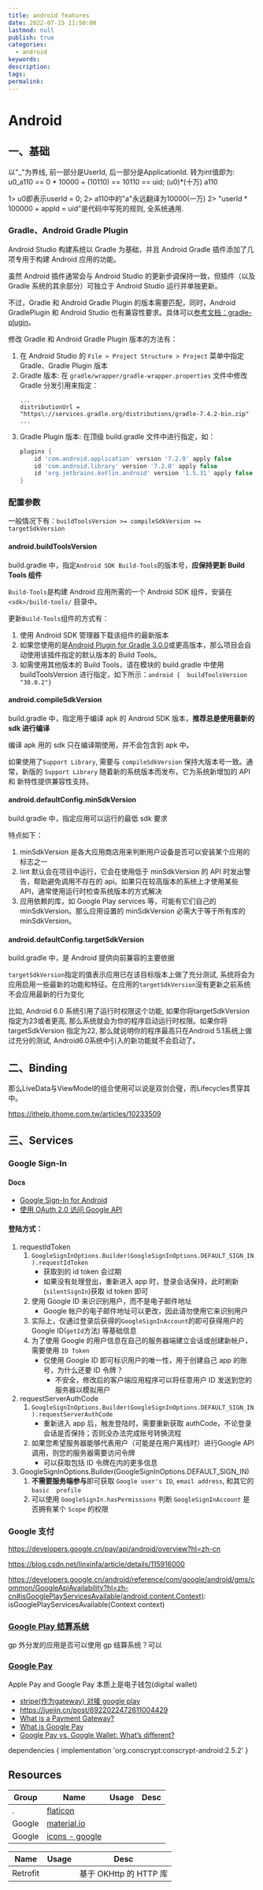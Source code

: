 ```yaml
---
title: android features
date: 2022-07-15 11:50:00
lastmod: null
publish: true
categories: 
  - android
keywords: 
description:
tags: 
permalink:
---
```


# Android
## 一、基础
以"_"为界线, 前一部分是UserId, 后一部分是ApplicationId. 转为int值即为:
u0_a110 == 0 * 10000 + (10110) == 10110 == uid;
         (u0)*(十万)   a110

1> u0即表示userId = 0;
2> a110中的"a"永远翻译为10000(一万)
2> "userId * 100000 + appId = uid"是代码中写死的规则, 全系统通用.

### Gradle、Android Gradle Plugin
Android Studio 构建系统以 Gradle 为基础，并且 Android Gradle 插件添加了几项专用于构建 Android 应用的功能。

虽然 Android 插件通常会与 Android Studio 的更新步调保持一致，但插件（以及 Gradle 系统的其余部分）可独立于 Android Studio 运行并单独更新。

不过，Gradle 和 Android Gradle Plugin 的版本需要匹配，同时，Android GradlePlugin 和 Android Studio 也有兼容性要求。具体可以[参考文档：gradle-plugin](https://developer.android.google.cn/studio/releases/gradle-plugin?hl=zh-cn)。

修改 Gradle 和 Android Gradle Plugin 版本的方法有：
1. 在 Android Studio 的 ```File > Project Structure > Project``` 菜单中指定 Gradle、Gradle Plugin 版本
2. Gradle 版本: 在 ```gradle/wrapper/gradle-wrapper.properties``` 文件中修改 Gradle 分发引用来指定：
    ```
    ...
    distributionUrl = "https\://services.gradle.org/distributions/gradle-7.4.2-bin.zip"
    ...
    ```
3. Gradle Plugin 版本: 在顶级 build.gradle 文件中进行指定，如：
    ``` Groovy
    plugins {
        id 'com.android.application' version '7.2.0' apply false
        id 'com.android.library' version '7.2.0' apply false
        id 'org.jetbrains.kotlin.android' version '1.5.31' apply false
    }
    ```

### 配置参数
一般情况下有：```buildToolsVersion >= compileSdkVersion >= targetSdkVersion```

#### android.buildToolsVersion
build.gradle 中，指定```Android SDK Build-Tools```的版本号，**应保持更新 Build Tools 组件**

```Build-Tools```是构建 Android 应用所需的一个 Android SDK 组件，安装在```<sdk>/build-tools/``` 目录中。

更新```Build-Tools```组件的方式有：
1. 使用 Android SDK 管理器下载该组件的最新版本
2. 如果您使用的是[Android Plugin for Gradle 3.0.0](https://developer.android.google.cn/studio/releases/gradle-plugin?hl=zh-cn#3-0-0)或更高版本，那么项目会自动使用该插件指定的默认版本的 Build Tools。
3. 如需使用其他版本的 Build Tools，请在模块的 build.gradle 中使用 buildToolsVersion 进行指定，如下所示：``` android {  buildToolsVersion "30.0.2"} ```

#### android.compileSdkVersion
build.gradle 中，指定用于编译 apk 的 Android SDK 版本，**推荐总是使用最新的 sdk 进行编译**

编译 apk 用的 sdk 只在编译期使用，并不会包含到 apk 中。

如果使用了```Support Library```,  需要与 ```compileSdkVersion``` 保持大版本号一致。通常，新版的 ```Support Library``` 随着新的系统版本而发布，它为系统新增加的 API 和 新特性提供兼容性支持。

#### android.defaultConfig.minSdkVersion
build.gradle 中，指定应用可以运行的最低 sdk 要求

特点如下：
 1. minSdkVersion 是各大应用商店用来判断用户设备是否可以安装某个应用的标志之一
 2. lint 默认会在项目中运行，它会在使用低于 minSdkVersion 的 API 时发出警告，帮助避免调用不存在的 api。如果只在较高版本的系统上才使用某些 API，通常使用运行时检查系统版本的方式解决
 3. 应用依赖的库，如 Google Play services 等，可能有它们自己的 minSdkVersion。那么应用设置的 minSdkVersion 必需大于等于所有库的 minSdkVersion。

#### android.defaultConfig.targetSdkVersion
build.gradle 中，是 Android 提供向前兼容的主要依据

```targetSdkVersion```指定的值表示应用已在该目标版本上做了充分测试, 系统将会为应用启用一些最新的功能和特征。在应用的```targetSdkVersion```没有更新之前系统不会应用最新的行为变化
 
比如, Android 6.0 系统引用了运行时权限这个功能, 如果你将targetSdkVersion 指定为23或者更高, 那么系统就会为你的程序启动运行时权限。如果你将targetSdkVersion 指定为22, 那么就说明你的程序最高只在Android 5.1系统上做过充分的测试, Android6.0系统中引入的新功能就不会启动了。


## 二、Binding
那么LiveData与ViewModel的组合使用可以说是双剑合璧，而Lifecycles贯穿其中。

https://ithelp.ithome.com.tw/articles/10233509


## 三、Services
### Google Sign-In
#### Docs
- [Google Sign-In for Android](https://developers.google.com/identity/sign-in/android/start)
- [使用 OAuth 2.0 访问 Google API](https://developers.google.com/identity/protocols/oauth2)

#### 登陆方式：
1. requestIdToken
   1. ```GoogleSignInOptions.Builder(GoogleSignInOptions.DEFAULT_SIGN_IN).requestIdToken```
      + 获取到的 id token 会过期
      + 如果没有处理登出，重新进入 app 时，登录会话保持，此时刷新(```silentSignIn```)获取 id token 即可
   2. 使用 Google ID 来识识别用户，而不是电子邮件地址
      + Google 帐户的电子邮件地址可以更改，因此请勿使用它来识别用户
   3. 实际上，仅通过登录后获得的```GoogleSignInAccount```的即可获得用户的 Google ID(```getId```方法) 等基础信息
   4. 为了使用 Google 的用户信息在自己的服务器端建立会话或创建新帐户，需要使用 ```ID Token``` 
      + 仅使用 Google ID 即可标识用户的唯一性，用于创建自己 app 的账号，为什么还要 ID 令牌？
        - 不安全，修改后的客户端应用程序可以将任意用户 ID 发送到您的服务器以模拟用户
2. requestServerAuthCode
   1. ```GoogleSignInOptions.Builder(GoogleSignInOptions.DEFAULT_SIGN_IN).requestServerAuthCode```
      + 重新进入 app 后，触发登陆时，需要重新获取 authCode，不论登录会话是否保持；否则没办法完成账号转换流程
   2. 如果您希望服务器能够代表用户（可能是在用户离线时）进行Google API调用，则您的服务器需要访问令牌
      + 可以获取包括 ID 令牌在内的更多信息 
3.  GoogleSignInOptions.Builder(GoogleSignInOptions.DEFAULT_SIGN_IN)
    1. **不需要服务端参与**即可获取 ```Google user's ID```, ```email address```, 和其它的 ```basic  profile```
    2. 可以使用 ```GoogleSignIn.hasPermissions``` 判断 ```GoogleSignInAccount``` 是否拥有某个 ```Scope``` 的权限


### Google 支付
https://developers.google.cn/pay/api/android/overview?hl=zh-cn

https://blog.csdn.net/linxinfa/article/details/115916000

https://developers.google.cn/android/reference/com/google/android/gms/common/GoogleApiAvailability?hl=zh-cn#isGooglePlayServicesAvailable(android.content.Context):
  isGooglePlayServicesAvailable(Context context)


### [Google Play 结算系统](https://developer.android.com/google/play/billing?hl=zh-cn)
gp 外分发的应用是否可以使用 gp 结算系统？可以

### [Google Pay](https://developers.google.cn/pay/api/android/overview?hl=zh-cn) 
Apple Pay and Google Pay 本质上是电子钱包(digital wallet)

- [stripe(作为gateway) 对接 google play](https://stripe.com/docs/google-pay)
- https://juejin.cn/post/6922022472611004429
- [What is a Payment Gateway?](https://www.ecommerceceo.com/learn/payment-gateway/)
- [What is Google Pay](https://ecommerce-platforms.com/payments/what-is-google-pay)
- [Google Pay vs. Google Wallet: What’s different?](https://blog.clover.com/google-pay-vs-google-wallet-whats-different/)





dependencies {
  implementation 'org.conscrypt:conscrypt-android:2.5.2'
}


## Resources
Group | Name | Usage | Desc
--- | --- | --- | ---
. | [flaticon](https://www.flaticon.com/) | |
Google | [material.io](https://material.io/resources) | | 
Google | [icons - google](https://fonts.google.com/icons) | | 

Name | Usage | Desc
--- | --- | ---
Retrofit | | 基于 OKHttp 的 HTTP 库